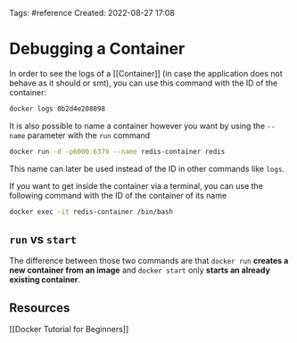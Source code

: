 Tags: #reference 
Created: 2022-08-27 17:08

# Debugging a Container
In order to see the logs of a [[Container]] (in case the application does not behave as it should or smt), you can use this command with the ID of the container:
```sh
docker logs 0b2d4e208098
```

It is also possible to name a container however you want by using the `--name` parameter with the `run` command
```sh
docker run -d -p6000:6379 --name redis-container redis
```

This name can later be used instead of the ID in other commands like `logs`.

If you want to get inside the container via a terminal, you can use the following command with the ID of the container of its name
```sh
docker exec -it redis-container /bin/bash
```

## `run` vs `start`
The difference between those two commands are that `docker run` **creates a new container from an image** and `docker start` only **starts an already existing container**.

## Resources
[[Docker Tutorial for Beginners]]